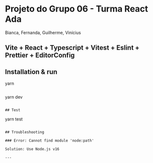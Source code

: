 # Projeto do Grupo 06 - Turma React Ada

Bianca, Fernanda, Guilherme, Vinícius

## Vite + React + Typescript + Vitest + Eslint + Prettier + EditorConfig


## Installation & run

yarn
```

```
yarn dev
```

## Test

```
yarn test
```

## Troubleshooting

### Error: Cannot find module 'node:path'

Solution: Use Node.js v16

---


